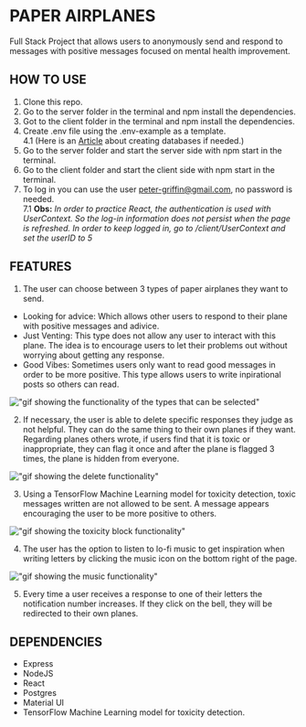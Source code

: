 # PAPER AIRPLANES

Full Stack Project that allows users to anonymously send and respond to messages with positive messages focused on mental health improvement.

## HOW TO USE

1. Clone this repo.
2. Go to the server folder in the terminal and npm install the dependencies.
3. Got to the client folder in the terminal and npm install the dependencies.
4. Create .env file using the .env-example as a template.<br />
   4.1 (Here is an [Article](https://medium.com/coding-blocks/creating-user-database-and-adding-access-on-postgresql-8bfcd2f4a91e) about creating databases if needed.)
5. Go to the server folder and start the server side with npm start in the terminal.
6. Go to the client folder and start the client side with npm start in the terminal.
7. To log in you can use the user peter-griffin@gmail.com, no password is needed.<br />
   7.1 **Obs:** _In order to practice React, the authentication is used with UserContext. So the log-in information does not persist when the page is refreshed. In order to keep logged in, go to /client/UserContext and set the userID to 5_

## FEATURES

1. The user can choose between 3 types of paper airplanes they want to send.

- Looking for advice: Which allows other users to respond to their plane with positive messages and adivice.
- Just Venting: This type does not allow any user to interact with this plane. The idea is to encourage users to let their problems out without worrying about getting any response.
- Good Vibes: Sometimes users only want to read good messages in order to be more positive. This type allows users to write inpirational posts so others can read.

!["gif showing the functionality of the types that can be selected"](https://github.com/JohnBorges52/paper-airplanes/blob/master/client/public/types%20demonstration.gif)

2. If necessary, the user is able to delete specific responses they judge as not helpful. They can do the same thing to their own planes if they want. Regarding planes others wrote, if users find that it is toxic or inappropriate, they can flag it once and after the plane is flagged 3 times, the plane is hidden from everyone.

!["gif showing the delete functionality"](https://github.com/JohnBorges52/paper-airplanes/blob/master/client/public/delete%20function%20demo.gif)

3. Using a TensorFlow Machine Learning model for toxicity detection, toxic messages written are not allowed to be sent. A message appears encouraging the user to be more positive to others.

!["gif showing the toxicity block functionality"](https://github.com/JohnBorges52/paper-airplanes/blob/master/client/public/tensorFlow%20demo.gif)

4. The user has the option to listen to lo-fi music to get inspiration when writing letters by clicking the music icon on the bottom right of the page.

!["gif showing the music functionality"](https://github.com/JohnBorges52/paper-airplanes/blob/master/client/public/music%20function%20demo.gif)

5. Every time a user receives a response to one of their letters the notification number increases. If they click on the bell, they will be redirected to their own planes.

## DEPENDENCIES

- Express
- NodeJS
- React
- Postgres
- Material UI
- TensorFlow Machine Learning model for toxicity detection.
